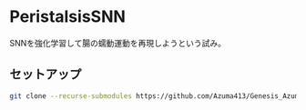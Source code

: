 # PeristalsisSNN
SNNを強化学習して腸の蠕動運動を再現しようという試み。

## セットアップ
```bash
git clone --recurse-submodules https://github.com/Azuma413/Genesis_Azuma413.git
```
